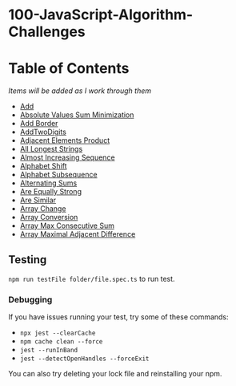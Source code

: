 # 100-JavaScript-Algorithm-Challenges

# Table of Contents

*Items will be added as I work through them*

- [Add](./add/README.md)
- [Absolute Values Sum Minimization](./absoluteValuesSumMinization/README.md)
- [Add Border](./addBorder/README.md)
- [AddTwoDigits](./addTwoDigits/README.md)
- [Adjacent Elements Product](./adjacentElementsProduct/README.md)
- [All Longest Strings](./allLongestStrings/README.md)
- [Almost Increasing Sequence](./almostIncreasingSequence/README.md)
- [Alphabet Shift](./alphabeticShift/README.md)
- [Alphabet Subsequence](./alphabetSubSequence/README.md)
- [Alternating Sums](./alternatingSums/README.md)
- [Are Equally Strong](./areEquallyStrong/README.md)
- [Are Similar](./areSimilar/README.md)
- [Array Change](./arrayChange/README.md)
- [Array Conversion](./array/Conversion.md)
- [Array Max Consecutive Sum](./arrayMaxConsecutiveSum/README.md)
- [Array Maximal Adjacent Difference](./arrayMaximalAdjacentDifference/)

## Testing

`npm run testFile folder/file.spec.ts` to run test.

### Debugging

If you have issues running your test, try some of these commands:

- `npx jest --clearCache`
- `npm cache clean --force`
- `jest --runInBand`
- `jest --detectOpenHandles --forceExit`

You can also try deleting your lock file and reinstalling your npm.